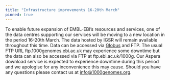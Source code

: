 ```yaml
---
title: "Infrastructure improvements 16-20th March"
pinned: true
---
```


To enable future expansion of EMBL-EBI’s resources and services, one of the data centres supporting our services will be moving to a new location in the period 16-20th March. The data hosted by IGSR will remain available throughout this time. Data can be accessed via [Globus](https://www.internationalgenome.org/faq/can-i-access-1000-genomes-data-globus-online) and FTP. The usual FTP URL ftp.1000genomes.ebi.ac.uk may experience some downtime but the data can also be accessed via FTP at ftp.ebi.ac.uk/1000g. Our Aspera download service is expected to experience downtime during this period and we apologise for any inconvenience this may cause. Should you have any questions please contact us at info@1000genomes.org.
